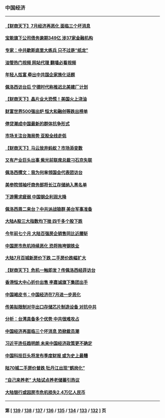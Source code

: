 ### 中国经济
---
#### [【财商天下】7月经济再恶化 面临三个坏消息](../../pages/ncid283/n13795821.md?08050845) 
#### [宝能旗下公司债务逾期349亿 涉37家金融机构](../../pages/ncid283/n13795789.md?08050845) 
#### [专家：中共歇斯底里大练兵 只不过是“纸龙”](../../pages/ncid283/n13795695.md?08050845) 
#### [油管热门视频 网站代理 翻墙必看视频](http://209.222.30.114:81/youtube.html?08050845)
#### [年轻人炫富 牵出中共国企家族化话题](../../pages/ncid283/n13795235.md?08050845) 
#### [佩洛西访台后 宁德时代称推迟北美建厂计划](../../pages/ncid283/n13794698.md?08050845) 
#### [【财商天下】晶片业大恐慌！美国火上浇油](../../pages/ncid283/n13794888.md?08050845) 
#### [财富世界500强出炉 恒大和融创等跌出榜单](../../pages/ncid283/n13794673.md?08050845) 
#### [停贷潮成中国最新的群体抗争形式](../../pages/ncid283/n13794634.md?08050845) 
#### [市场关注台海局势 亚股全线走低](../../pages/ncid283/n13794444.md?08050845) 
#### [【财商天下】马云放弃蚂蚁？市场添变数](../../pages/ncid283/n13794043.md?08050845) 
#### [又有产业巨头出事 紫光前联席总裁刁石京失联](../../pages/ncid283/n13794049.md?08050845) 
#### [佩洛西撰文：我为何率领国会代表团访台](../../pages/ncid283/n13794094.md?08050845) 
#### [美参院领袖吁商务部将长江存储纳入黑名单](../../pages/ncid283/n13793994.md?08050845) 
#### [下游需求疲弱 中国钢企利润大降](../../pages/ncid283/n13793953.md?08050845) 
#### [佩洛西周二来台？中共派战狼群 美台军事准备](../../pages/ncid283/n13793887.md?08050845) 
#### [大陆A股三大指数均下挫 四千多个股下跌](../../pages/ncid283/n13793786.md?08050845) 
#### [今年前七个月 大陆百强房企销售同比近腰斩](../../pages/ncid283/n13793746.md?08050845) 
#### [中国房市危机持续恶化 恐将拖垮钢铁业](../../pages/ncid283/n13793699.md?08050845) 
#### [大陆7月百城新房价下跌 二手房价跌幅扩大](../../pages/ncid283/n13793232.md?08050845) 
#### [【财商天下】危机一触即发？传佩洛西经菲访台](../../pages/ncid283/n13793484.md?08050845) 
#### [香港恒大中心折价出售 李嘉诚旗下集团出手](../../pages/ncid283/n13793468.md?08050845) 
#### [中国褐皮书：中国经济在7月进一步恶化](../../pages/ncid283/n13793440.md?08050845) 
#### [传美拟限制对华出口存储芯片制造设备 对抗中共](../../pages/ncid283/n13793310.md?08050845) 
#### [分析：台湾具备多个优势 中共很难攻占](../../pages/ncid283/n13793410.md?08050845) 
#### [中国经济再面临三个坏消息 恐掀裁员潮](../../pages/ncid283/n13793393.md?08050845) 
#### [习近平连任趋明朗 未来中国经济政策更不确定](../../pages/ncid283/n13793349.md?08050845) 
#### [中国科技巨头将发布季度财报 或为史上最糟](../../pages/ncid283/n13793131.md?08050845) 
#### [陆70城二手房价普跌 牡丹江出现“鹤岗化”](../../pages/ncid283/n13793013.md?08050845) 
#### [“自己来养老” 大陆试点养老储蓄引热议](../../pages/ncid283/n13792981.md?08050845) 
#### [大陆银行或因房市危机损失2.4万亿人民币](../../pages/ncid283/n13792911.md?08050845) 

---
#### 第 [ [139](./139.md?08050845) / [138](./138.md?08050845) / [137](./137.md?08050845) / [136](./136.md?08050845) / [135](./135.md?08050845) / [134](./134.md?08050845) / [133](./133.md?08050845) / [132](./132.md?08050845) ] 页
